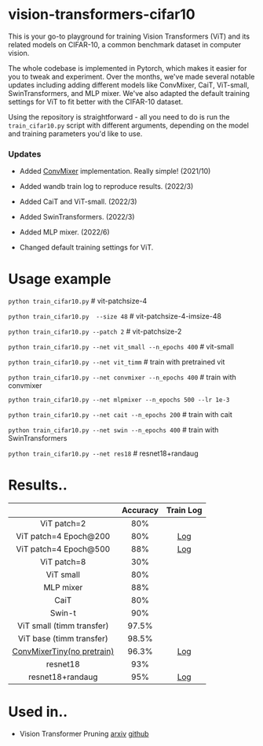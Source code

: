 # vision-transformers-cifar10
This is your go-to playground for training Vision Transformers (ViT) and its related models on CIFAR-10, a common benchmark dataset in computer vision.

The whole codebase is implemented in Pytorch, which makes it easier for you to tweak and experiment. Over the months, we've made several notable updates including adding different models like ConvMixer, CaiT, ViT-small, SwinTransformers, and MLP mixer. We've also adapted the default training settings for ViT to fit better with the CIFAR-10 dataset.

Using the repository is straightforward - all you need to do is run the `train_cifar10.py` script with different arguments, depending on the model and training parameters you'd like to use.

### Updates
* Added [ConvMixer]((https://openreview.net/forum?id=TVHS5Y4dNvM)) implementation. Really simple! (2021/10)

* Added wandb train log to reproduce results. (2022/3)

* Added CaiT and ViT-small. (2022/3)

* Added SwinTransformers. (2022/3)

* Added MLP mixer. (2022/6)

* Changed default training settings for ViT.

# Usage example
`python train_cifar10.py` # vit-patchsize-4

`python train_cifar10.py  --size 48` # vit-patchsize-4-imsize-48

`python train_cifar10.py --patch 2` # vit-patchsize-2

`python train_cifar10.py --net vit_small --n_epochs 400` # vit-small

`python train_cifar10.py --net vit_timm` # train with pretrained vit

`python train_cifar10.py --net convmixer --n_epochs 400` # train with convmixer

`python train_cifar10.py --net mlpmixer --n_epochs 500 --lr 1e-3`

`python train_cifar10.py --net cait --n_epochs 200` # train with cait

`python train_cifar10.py --net swin --n_epochs 400` # train with SwinTransformers

`python train_cifar10.py --net res18` # resnet18+randaug

# Results..

|             | Accuracy | Train Log |
|:-----------:|:--------:|:--------:|
| ViT patch=2 |    80%    | |
| ViT patch=4 Epoch@200 |    80%   | [Log](https://wandb.ai/arutema47/cifar10-challange/reports/Untitled-Report--VmlldzoxNjU3MTU2?accessToken=3y3ib62e8b9ed2m2zb22dze8955fwuhljl5l4po1d5a3u9b7yzek1tz7a0d4i57r) |
| ViT patch=4 Epoch@500 |    88%   | [Log](https://wandb.ai/arutema47/cifar10-challange/reports/Untitled-Report--VmlldzoxNjU3MTU2?accessToken=3y3ib62e8b9ed2m2zb22dze8955fwuhljl5l4po1d5a3u9b7yzek1tz7a0d4i57r) |
| ViT patch=8 |    30%   | |
| ViT small  | 80% | |
| MLP mixer |    88%   | |
| CaiT  | 80% | |
| Swin-t  | 90% | |
| ViT small (timm transfer) | 97.5% | |
| ViT base (timm transfer) | 98.5% | |
| [ConvMixerTiny(no pretrain)](https://openreview.net/forum?id=TVHS5Y4dNvM) | 96.3% |[Log](https://wandb.ai/arutema47/cifar10-challange/reports/convmixer--VmlldzoyMjEyOTk1?accessToken=2w9nox10so11ixf7t0imdhxq1rf1ftgzyax4r9h896iekm2byfifz3b7hkv3klrt)|
|   resnet18  |  93%  | |
|   resnet18+randaug  |  95%  | [Log](https://wandb.ai/arutema47/cifar10-challange/reports/Untitled-Report--VmlldzoxNjU3MTYz?accessToken=968duvoqt6xq7ep75ob0yppkzbxd0q03gxy2apytryv04a84xvj8ysdfvdaakij2) |

# Used in..
* Vision Transformer Pruning [arxiv](https://arxiv.org/abs/2104.08500) [github](https://github.com/Cydia2018/ViT-cifar10-pruning)

